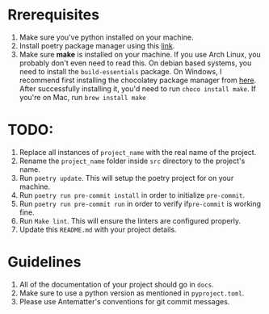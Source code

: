# Rrerequisites
1. Make sure you've python installed on your machine.
2. Install poetry package manager using this [link](https://python-poetry.org/).
3. Make sure **make** is installed on your machine. If you use Arch Linux, you probably don't even need to read this. On debian based systems, you need to install the `build-essentials` package. On Windows, I recommend first installing the chocolatey package manager from [here](https://chocolatey.org/install). After successfully installing it, you'd need to run `choco install make`. If you're on Mac, run `brew install make` 


# TODO:
1. Replace all instances of `project_name` with the real name of the project.
2. Rename the `project_name` folder inside `src` directory to the project's name.
3. Run `poetry update`. This will setup the poetry project for on your machine.
4. Run `poetry run pre-commit install` in order to initialize `pre-commit`.
5. Run `poetry run pre-commit run` in order to verify if`pre-commit` is working fine.
6. Run `Make lint`. This will ensure the linters are configured properly.
7. Update this `README.md` with your project details.



# Guidelines
1. All of the documentation of your project should go in `docs`.
2. Make sure to use a python version as mentioned in `pyproject.toml`.
3. Please use Antematter's conventions for git commit messages.